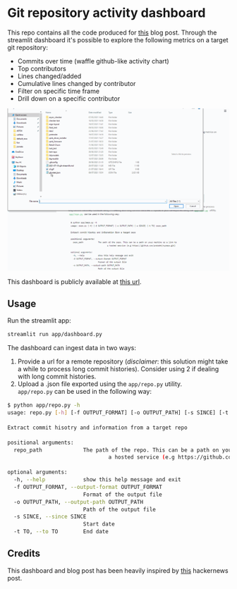 # Git repository activity dashboard

This repo contains all the code produced for [this](https://anddt.com/git-streamlit/) blog post. Through
the streamlit dashboard it's possible to explore the following metrics on a target git repository:

* Commits over time (waffle github-like activity chart)
* Top contributors
* Lines changed/added
* Cumulative lines changed by contributor
* Filter on specific time frame
* Drill down on a specific contributor

![](/static/dashboard.gif)

This dashboard is publicly available at [this url](https://share.streamlit.io/andodet/git-overview/app/dashboard.py).

## Usage

Run the streamlit app:
```sh
streamlit run app/dashboard.py
```

The dashboard can ingest data in two ways:
1. Provide a url for a remote repository (_disclaimer_: this solution might take a while to process long commit
histories). Consider using 2 if dealing with long commit histories.
2.  Upload a .json file exported using the `app/repo.py` utility.  
`app/repo.py` can be used in the following way:
```sh
$ python app/repo.py -h
usage: repo.py [-h] [-f OUTPUT_FORMAT] [-o OUTPUT_PATH] [-s SINCE] [-t TO] repo_path

Extract commit hisotry and information from a target repo

positional arguments:
  repo_path             The path of the repo. This can be a path on your machine or a link to
                                a hosted service (e.g https://github.com/andodet/myrepo.git)

optional arguments:
  -h, --help            show this help message and exit
  -f OUTPUT_FORMAT, --output-format OUTPUT_FORMAT
                        Format of the output file
  -o OUTPUT_PATH, --output-path OUTPUT_PATH
                        Path of the output file
  -s SINCE, --since SINCE
                        Start date
  -t TO, --to TO        End date
```

## Credits

This dashboard and blog post has been heavily inspired by [this](https://news.ycombinator.com/item?id=27689664)
hackernews post.

